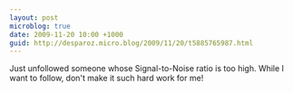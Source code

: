 ```yaml
---
layout: post
microblog: true
date: 2009-11-20 10:00 +1000
guid: http://desparoz.micro.blog/2009/11/20/t5885765987.html
---
```

Just unfollowed someone whose Signal-to-Noise ratio is too high. While I want to follow, don't make it such hard work for me!
